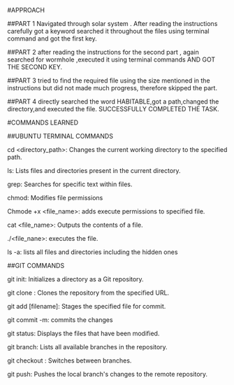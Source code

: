 #APPROACH

##PART 1
Navigated through solar system . After reading the instructions carefully got a keyword searched it throughout the files using terminal command and got the first key.


##PART 2
after reading the instructions for the second part , again searched for wormhole ,executed it using terminal commands AND GOT THE SECOND KEY.


##PART 3
tried to find the required file using the size mentioned in the instructions but did not made much progress, therefore skipped the part.


##PART 4
directly searched the word HABITABLE,got a path,changed the directory,and executed the file. SUCCESSFULLY COMPLETED THE TASK.


#COMMANDS LEARNED


##UBUNTU TERMINAL COMMANDS

cd <directory_path>: Changes the current working directory to the specified path.

ls: Lists files and directories present in the current directory.

grep: Searches for specific text within files.

chmod: Modifies file permissions

Chmode +x <file_name>: adds execute permissions to specified file.

cat <file_name>: Outputs the contents of a file.

./<file_nane>: executes the file.

ls -a: lists all files and directories including the hidden ones


##GIT COMMANDS

git init: Initializes a directory as a Git repository.

git clone <url>: Clones the repository from the specified URL.

git add [filename]: Stages the specified file for commit.

git commit -m: commits the changes

git status: Displays the files that have been modified.

git branch: Lists all available branches in the repository.

git checkout <branch>: Switches between branches.

git push: Pushes the local branch's changes to the remote repository.

